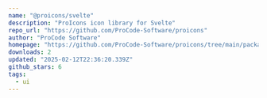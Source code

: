 ```yaml
---
name: "@proicons/svelte"
description: "ProIcons icon library for Svelte"
repo_url: "https://github.com/ProCode-Software/proicons"
author: "ProCode Software"
homepage: "https://github.com/ProCode-Software/proicons/tree/main/packages/proicons-svelte"
downloads: 2
updated: "2025-02-12T22:36:20.339Z"
github_stars: 6
tags: 
  - ui
---
```

